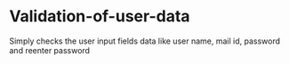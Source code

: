 # Validation-of-user-data
Simply checks the user input fields data like user name, mail id, password and reenter password 
